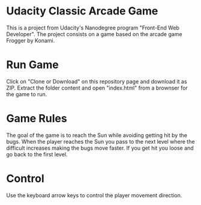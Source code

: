 # Udacity Classic Arcade Game
This is a project from Udacity's Nanodegree program "Front-End Web Developer". The project consists on a game based on the arcade game Frogger by Konami.

# Run Game
Click on "Clone or Download" on this repository page and download it as ZIP. Extract the folder content and open "index.html" from a brownser for the game to run.

# Game Rules
The goal of the game is to reach the Sun while avoiding getting hit by the bugs. When the player reaches the Sun you pass to the next level where the difficult increases making the bugs move faster. If you get hit you loose and go back to the first level.

# Control
Use the keyboard arrow keys to control the player movement direction.
